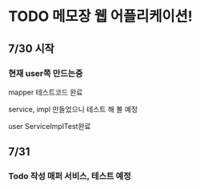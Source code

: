 # TODO 메모장 웹 어플리케이션!

## 7/30 시작

### 현재 user쪽 만드는중
mapper 테스트코드 완료

service, impl 만들었으니 테스트 해 볼 예정

user ServiceImplTest완료

## 7/31

### Todo 작성 매퍼 서비스, 테스트 예정

